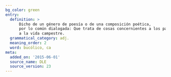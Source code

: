 ```yaml
---
bg_color: green
entry:
  definition: >
      Dicho de un género de poesía o de una composición poética,
      por lo común dialogada: Que trata de cosas concernientes a los pastores o
      a la vida campestre.
  grammatical_category: adj.
  meaning_order: 2
  word: bucólico, ca
meta:
  added_on: '2015-06-01'
  source_name: DLE
  source_version: 23
---
```

